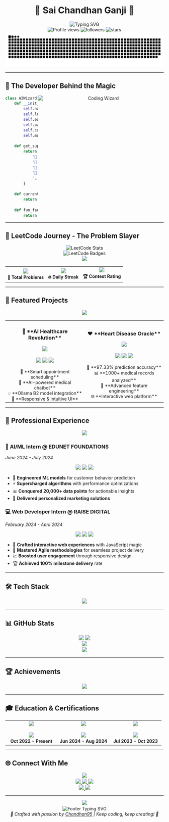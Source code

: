# <div align="center">🚀 **Sai Chandhan Ganji** 🚀</div>

<div align="center">
  <img src="https://readme-typing-svg.herokuapp.com?font=Fira+Code&size=32&duration=2500&pause=800&color=FF6B6B&center=true&vCenter=true&multiline=true&width=700&height=120&lines=AI+%26+ML+Enthusiast+🧙‍♂️;Python+Developer+💻;Problem+Solving+Champion+🏆;Building+AI+Solutions+🚀" alt="Typing SVG" />
</div>

<div align="center">
  <img src="https://komarev.com/ghpvc/?username=Chandhan95&label=Profile%20views&color=ff6b6b&style=for-the-badge" alt="Profile views" />
  <img src="https://img.shields.io/github/followers/Chandhan95?label=Followers&style=for-the-badge&color=4CAF50" alt="followers" />
  <img src="https://img.shields.io/github/stars/Chandhan95?label=Stars&style=for-the-badge&color=FFD700" alt="stars" />
</div>

<div align="center">
  <img src="https://github.com/Platane/snk/raw/output/github-contribution-grid-snake.svg" alt="Snake animation" />
</div>

---

## 🎯 **The Developer Behind the Magic**

<div align="center">
  <img align="right" alt="Coding Wizard" width="400" src="https://raw.githubusercontent.com/abhisheknaiidu/abhisheknaiidu/master/code.gif">
</div>

```python
class AIWizard:
    def __init__(self):
        self.name = "Sai Chandhan Ganji 🧙‍♂️"
        self.location = "Mangalagiri, Andhra Pradesh 🌍"
        self.education = "B.Tech CSE @ SRM University ⭐ 8.42 CGPA"
        self.passion = ["Machine Learning 🤖", "Generative AI 🧠", "Problem Solving 🧩"]
        self.current_quest = ["Java ☕", "C++ 🚀", "LangChain 🔗", "AI Innovation 🤖"]
        self.motto = "Code with Purpose, Build with Passion! 💫"
        
    def get_superpowers(self):
        return {
            "🐍 Languages": ["Python", "Java", "JavaScript", "HTML", "CSS", "SQL"],
            "🔧 Frameworks": ["Flask", "React (Learning)", "Node.js (Learning)"],
            "🤖 AI/ML": ["Scikit-learn", "TensorFlow", "Pandas", "NumPy", "OpenCV"],
            "💾 Databases": ["MySQL", "SQLite", "MongoDB (Learning)"],
            "☁️ Cloud & DevOps": ["AWS", "Git", "GitHub"]
        }
    
    def current_mission(self):
        return "🎯 Transforming ideas into intelligent solutions | Open to AI/ML adventures!"
    
    def fun_fact(self):
        return "🔥 I debug code faster than I can solve a Rubik's cube!"
```

---

## 💪 **LeetCode Journey - The Problem Slayer**

<div align="center">
  <img src="https://leetcard.jacoblin.cool/Chandhan95?theme=dark&font=Karma&ext=contest" alt="LeetCode Stats"/>
</div>

<div align="center">
  <img src="https://leetcode-badge-showcase.vercel.app/api?username=Chandhan95&theme=dark" alt="LeetCode Badges"/>
</div>

<div align="center">
  <a href="https://leetcode.com/u/Chandhan95/">
    <img src="https://img.shields.io/badge/Visit%20My%20Profile-LeetCode-FFA116?style=for-the-badge&logo=leetcode&logoColor=white"/>
  </a>
</div>

<div align="center">
  <table>
    <tr>
      <td align="center">
        <img src="https://img.shields.io/badge/Problems%20Solved-Coming%20Soon-brightgreen?style=for-the-badge&logo=leetcode&logoColor=white"/>
        <br><strong>🧩 Total Problems</strong>
      </td>
      <td align="center">
        <img src="https://img.shields.io/badge/Current%20Streak-Building%20Up-orange?style=for-the-badge&logo=fire&logoColor=white"/>
        <br><strong>🔥 Daily Streak</strong>
      </td>
      <td align="center">
        <img src="https://img.shields.io/badge/Contest%20Rating-Growing%20Strong-blue?style=for-the-badge&logo=leetcode&logoColor=white"/>
        <br><strong>🏆 Contest Rating</strong>
      </td>
    </tr>
  </table>
</div>

---

## 🌟 **Featured Projects**

<div align="center">
  <img src="https://capsule-render.vercel.app/api?type=rect&color=gradient&height=2&section=header"/>
</div>

<table align="center">
  <tr>
    <td width="50%" align="center">
      <h3>🏥 **AI Healthcare Revolution**</h3>
      <img src="https://img.shields.io/badge/Status-Live%20%26%20Thriving-brightgreen?style=for-the-badge&logo=rocket"/>
      <br><br>
      <img src="https://img.shields.io/badge/Python-3776AB?style=for-the-badge&logo=python&logoColor=white"/>
      <img src="https://img.shields.io/badge/Flask-000000?style=for-the-badge&logo=flask&logoColor=white"/>
      <img src="https://img.shields.io/badge/AI-FF6B6B?style=for-the-badge&logo=brain&logoColor=white"/>
      <br><br>
      🎯 **Smart appointment scheduling**<br>
      🤖 **AI-powered medical chatbot**<br>
      💡 **Ollama B2 model integration**<br>
      📱 **Responsive & intuitive UI**
    </td>
    <td width="50%" align="center">
      <h3>❤️ **Heart Disease Oracle**</h3>
      <img src="https://img.shields.io/badge/Accuracy-97.33%25-gold?style=for-the-badge&logo=target"/>
      <br><br>
      <img src="https://img.shields.io/badge/Machine%20Learning-FF6F00?style=for-the-badge&logo=tensorflow&logoColor=white"/>
      <img src="https://img.shields.io/badge/KNN-4CAF50?style=for-the-badge&logo=algorithm&logoColor=white"/>
      <img src="https://img.shields.io/badge/Data%20Science-9C27B0?style=for-the-badge&logo=python&logoColor=white"/>
      <br><br>
      🎯 **97.33% prediction accuracy**<br>
      📊 **1000+ medical records analyzed**<br>
      🔬 **Advanced feature engineering**<br>
      🌐 **Interactive web platform**
    </td>
  </tr>
</table>

---

## 🚀 **Professional Experience**

<div align="center">
  <img src="https://capsule-render.vercel.app/api?type=waving&color=gradient&height=100&section=header&text=Experience%20Highlights&fontSize=24&fontColor=ffffff&animation=fadeIn"/>
</div>

### 🤖 **AI/ML Intern @ EDUNET FOUNDATIONS**
*June 2024 - July 2024*

<div align="center">
  <img src="https://img.shields.io/badge/Achievement-Customer%20Behavior%20Analysis-blue?style=for-the-badge&logo=chart-line"/>
  <img src="https://img.shields.io/badge/Impact-20K%2B%20Data%20Points-green?style=for-the-badge&logo=database"/>
  <img src="https://img.shields.io/badge/Optimization-Processing%20Time%20Reduced-orange?style=for-the-badge&logo=speedometer"/>
</div>

- 🎯 **Engineered ML models** for customer behavior prediction
- ⚡ **Supercharged algorithms** with performance optimizations
- 📊 **Conquered 20,000+ data points** for actionable insights
- 🚀 **Delivered personalized marketing solutions**

### 💻 **Web Developer Intern @ RAISE DIGITAL**
*February 2024 - April 2024*

<div align="center">
  <img src="https://img.shields.io/badge/Delivery-100%25%20On%20Time-success?style=for-the-badge&logo=clock"/>
  <img src="https://img.shields.io/badge/Methodology-Agile%20Master-blue?style=for-the-badge&logo=agile"/>
  <img src="https://img.shields.io/badge/Skills-JavaScript%20Ninja-yellow?style=for-the-badge&logo=javascript"/>
</div>

- 🎨 **Crafted interactive web experiences** with JavaScript magic
- 🔄 **Mastered Agile methodologies** for seamless project delivery
- 📈 **Boosted user engagement** through responsive design
- 🏆 **Achieved 100% milestone delivery** rate

---

## 🛠️ **Tech Stack**

<div align="center">
  <img src="https://skillicons.dev/icons?i=python,java,cpp,js,html,css,flask,react,nodejs,mysql,mongodb,aws,docker,git,github,tensorflow,opencv,linux,vscode&perline=10" />
</div>

---

## 📊 **GitHub Stats**

<div align="center">
  <img src="https://github-readme-stats.vercel.app/api?username=Chandhan95&show_icons=true&theme=radical&include_all_commits=true&count_private=true&hide_border=true&bg_color=0D1117&title_color=FF6B6B&text_color=FFFFFF&icon_color=4CAF50" height="200"/>
  <img src="https://github-readme-stats.vercel.app/api/top-langs/?username=Chandhan95&layout=compact&langs_count=8&theme=radical&hide_border=true&bg_color=0D1117&title_color=FF6B6B&text_color=FFFFFF" height="200"/>
</div>

<div align="center">
  <img src="https://streak-stats.demolab.com?user=Chandhan95&theme=radical&hide_border=true&background=0D1117&stroke=FF6B6B&ring=4CAF50&fire=FFD700&currStreakLabel=FFFFFF&sideNums=FFFFFF&currStreakNum=4CAF50&sideLabels=FF6B6B&dates=FFFFFF" />
</div>

<div align="center">
  <img src="https://github-readme-activity-graph.vercel.app/graph?username=Chandhan95&bg_color=0D1117&color=FFFFFF&line=FF6B6B&point=4CAF50&area=true&hide_border=true" />
</div>

---

## 🏆 **Achievements**

<div align="center">
  <img src="https://github-profile-trophy.vercel.app/?username=Chandhan95&theme=radical&no-frame=true&no-bg=true&margin-w=4&row=2&column=4" />
</div>

---

## 🎓 **Education & Certifications**

<div align="center">
  <table>
    <tr>
      <td align="center" width="33%">
        <img src="https://img.shields.io/badge/🎓%20B.Tech%20CSE-SRM%20University-blue?style=for-the-badge&logo=graduation-cap&logoColor=white"/>
        <br><br>
        <img src="https://img.shields.io/badge/CGPA-8.42-gold?style=for-the-badge&logo=star&logoColor=white"/>
        <br><strong>Oct 2022 - Present</strong>
      </td>
      <td align="center" width="33%">
        <img src="https://img.shields.io/badge/☁️%20AWS%20Certified-Naresh%20IT-orange?style=for-the-badge&logo=amazon-aws&logoColor=white"/>
        <br><br>
        <img src="https://img.shields.io/badge/Status-Completed-success?style=for-the-badge&logo=check-circle&logoColor=white"/>
        <br><strong>Jun 2024 - Aug 2024</strong>
      </td>
      <td align="center" width="33%">
        <img src="https://img.shields.io/badge/🐍%20Python%20Expert-NPTEL-green?style=for-the-badge&logo=python&logoColor=white"/>
        <br><br>
        <img src="https://img.shields.io/badge/Platform-Swayam-blue?style=for-the-badge&logo=academic-cap&logoColor=white"/>
        <br><strong>Jul 2023 - Oct 2023</strong>
      </td>
    </tr>
  </table>
</div>

---

## 🌐 **Connect With Me**

<div align="center">
  <img src="https://capsule-render.vercel.app/api?type=waving&color=gradient&height=100&section=header&text=Let's%20Build%20Something%20Amazing!&fontSize=24&fontColor=ffffff&animation=twinkling"/>
</div>

<div align="center">
  <a href="https://linkedin.com/in/sai-chandhan">
    <img src="https://img.shields.io/badge/LinkedIn-Connect%20with%20me-0077B5?style=for-the-badge&logo=linkedin&logoColor=white"/>
  </a>
  <a href="https://github.com/Chandhan95">
    <img src="https://img.shields.io/badge/GitHub-Follow%20my%20journey-100000?style=for-the-badge&logo=github&logoColor=white"/>
  </a>
  <a href="https://leetcode.com/u/Chandhan95/">
    <img src="https://img.shields.io/badge/LeetCode-Solve%20together-FFA116?style=for-the-badge&logo=leetcode&logoColor=white"/>
  </a>
</div>

<div align="center">
  <a href="mailto:saichandhan_ganji@srmap.edu.in">
    <img src="https://img.shields.io/badge/Email-Let's%20discuss%20ideas-D14836?style=for-the-badge&logo=gmail&logoColor=white"/>
  </a>
  <a href="tel:+919515580598">
    <img src="https://img.shields.io/badge/Phone-Quick%20chat-25D366?style=for-the-badge&logo=whatsapp&logoColor=white"/>
  </a>
</div>

---

<div align="center">
  <img src="https://capsule-render.vercel.app/api?type=waving&color=gradient&height=120&section=footer&text=Thanks%20for%20visiting%20my%20digital%20universe!&fontSize=20&fontColor=ffffff&animation=fadeIn"/>
</div>

<div align="center">
  <img src="https://readme-typing-svg.herokuapp.com?font=Fira+Code&size=18&duration=3000&pause=1000&color=FF6B6B&center=true&vCenter=true&width=600&lines=⭐+Star+my+repos+if+you+find+them+useful!;🤝+Let's+collaborate+on+exciting+projects!;🚀+Building+the+future%2C+one+line+at+a+time!" alt="Footer Typing SVG" />
</div>

<div align="center">
  <i>💫 Crafted with passion by <a href="https://github.com/Chandhan95">Chandhan95</a> | Keep coding, keep creating! 🎯</i>
</div>
